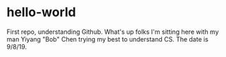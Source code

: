 # hello-world
First repo, understanding Github.
What's up folks I'm sitting here with my man Yiyang "Bob" Chen trying my best to understand CS. The date is 9/8/19.
